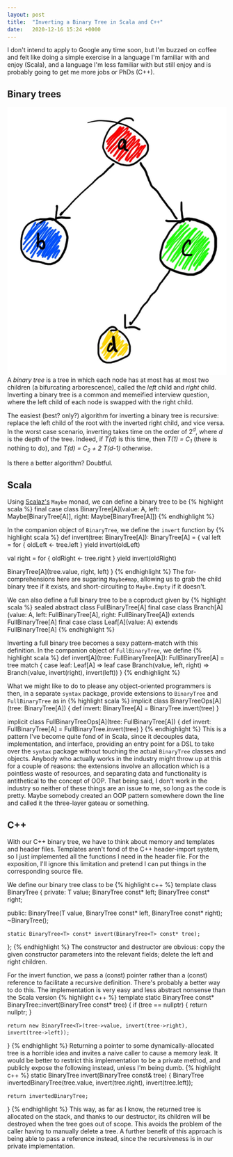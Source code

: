 ```yaml
---
layout: post
title:  "Inverting a Binary Tree in Scala and C++"
date:   2020-12-16 15:24 +0000
---
```

I don't intend to apply to Google any time soon, but I'm buzzed on coffee and felt like doing a simple exercise in a language I'm familiar with and enjoy (Scala), and a language I'm less familiar with but still enjoy and is probably going to get me more jobs or PhDs (C++).

## Binary trees
![A binary tree](/assets/binary_tree.JPG)
A *binary tree* is a tree in which each node has at most has at most two children (a bifurcating arborescence), called the *left* child and *right* child. Inverting a binary tree is a common and memeified interview question, where the left child of each node is swapped with the right child.

The easiest (best? only?) algorithm for inverting a binary tree is recursive: replace the left child of the root with the inverted right child, and vice versa. In the worst case scenario, inverting takes time on the order of 2<sup>*d*</sup>, where *d* is the depth of the tree. Indeed, if *T(d)* is this time, then *T(1) = C<sub>1</sub>* (there is nothing to do), and *T(d) = C<sub>2</sub> + 2 T(d-1)* otherwise.

Is there a better algorithm? Doubtful.

## Scala
Using [Scalaz's](https://scalaz.github.io/7/) `Maybe` monad, we can define a binary tree to be 
{% highlight scala %}
final case class BinaryTree[A](value: A, left: Maybe[BinaryTree[A]], right: Maybe[BinaryTree[A]])
{% endhighlight %}

In the companion object of `BinaryTree`, we define the `invert` function by
{% highlight scala %}
def invert(tree: BinaryTree[A]): BinaryTree[A] = {
  val left = for {
    oldLeft <- tree.left
  } yield invert(oldLeft)

  val right = for {
    oldRight <- tree.right
  } yield invert(oldRight)

  BinaryTree[A](tree.value, right, left)
}
{% endhighlight %}
The for-comprehensions here are sugaring `Maybe#map`, allowing us to grab the child binary tree if it exists, and short-circuiting to `Maybe.Empty` if it doesn't.

We can also define a full binary tree to be a coproduct given by
{% highlight scala %}
sealed abstract class FullBinaryTree[A]
final case class Branch[A](value: A, left: FullBinaryTree[A], right: FullBinaryTree[A]) extends FullBinaryTree[A]
final case class Leaf[A](value: A) extends FullBinaryTree[A]
{% endhighlight %}

Inverting a full binary tree becomes a sexy pattern-match with this definition. In the companion object of `FullBinaryTree`, we define
{% highlight scala %}
def invert[A](tree: FullBinaryTree[A]): FullBinaryTree[A] = tree match {
  case leaf: Leaf[A]              => leaf
  case Branch(value, left, right) => Branch(value, invert(right), invert(left))
}
{% endhighlight %}

What we might like to do to please any object-oriented programmers is then, in a separate `syntax` package, provide extensions to `BinaryTree` and `FullBinaryTree` as in 
{% highlight scala %}
implicit class BinaryTreeOps[A](tree: BinaryTree[A]) {
  def invert: BinaryTree[A] = BinaryTree.invert(tree)
}

implicit class FullBinaryTreeOps[A](tree: FullBinaryTree[A]) {
  def invert: FullBinaryTree[A] = FullBinaryTree.invert(tree)
}
{% endhighlight %}
This is a pattern I've become quite fond of in Scala, since it decouples data, implementation, and interface, providing an entry point for a DSL to take over the `syntax` package without touching the actual `BinaryTree` classes and objects. Anybody who actually works in the industry might throw up at this for a couple of reasons: the extensions involve an allocation which is a pointless waste of resources, and separating data and functionality is antithetical to the concept of OOP. That being said, I don't work in the industry so neither of these things are an issue to me, so long as the code is pretty. Maybe somebody created an OOP pattern somewhere down the line and called it the three-layer gateau or something.

## C++
With our C++ binary tree, we have to think about memory and templates and header files. Templates aren't fond of the C++ header-import system, so I just implemented all the functions I need in the header file. For the exposition, I'll ignore this limitation and pretend I can put things in the corresponding source file.

We define our binary tree class to be 
{% highlight c++ %}
template <typename T>
class BinaryTree {
private:
    T value;
    BinaryTree<T> const* left;
    BinaryTree<T> const* right;

public:
    BinaryTree(T value, BinaryTree<T> const* left, BinaryTree<T> const* right);
    ~BinaryTree();

    static BinaryTree<T> const* invert(BinaryTree<T> const* tree);
};
{% endhighlight %}
The constructor and destructor are obvious: copy the given constructor parameters into the relevant fields; delete the left and right children.

For the invert function, we pass a (const) pointer rather than a (const) reference to facilitate a recursive definition. There's probably a better way to do this. The implementation is very easy and less abstract nonsense than the Scala version
{% highlight c++ %}
template <typename T>
static BinaryTree<T> const* BinaryTree<T>::invert(BinaryTree<T> const* tree) {
    if (tree == nullptr) {
        return nullptr;
    }

    return new BinaryTree<T>(tree->value, invert(tree->right), invert(tree->left));
}
{% endhighlight %}
Returning a pointer to some dynamically-allocated tree is a horrible idea and invites a naive caller to cause a memory leak. It would be better to restrict this implementation to be a private method, and publicly expose the following instead, unless I'm being dumb.
{% highlight c++ %}
static BinaryTree<T> invert(BinaryTree<T> const& tree) {
    BinaryTree<T> invertedBinaryTree(tree.value, invert(tree.right), invert(tree.left));

    return invertedBinaryTree;
}
{% endhighlight %}
This way, as far as I know, the returned tree is allocated on the stack, and thanks to our destructor, its children will be destroyed when the tree goes out of scope. This avoids the problem of the caller having to manually delete a tree. A further benefit of this approach is being able to pass a reference instead, since the recursiveness is in our private implementation.
